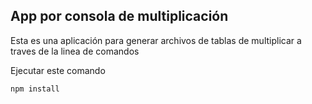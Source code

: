 


## App por consola de multiplicación

Esta es una aplicación para generar archivos de tablas de multiplicar
a traves de la linea de comandos

Ejecutar este comando

```
npm install
```